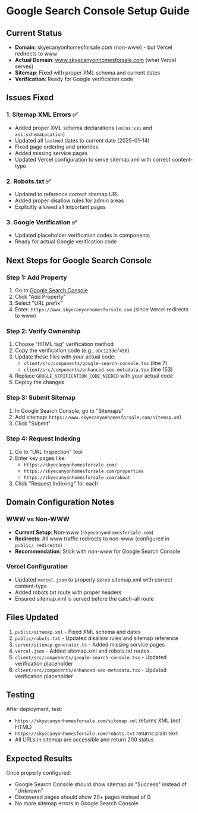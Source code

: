 # Google Search Console Setup Guide

## Current Status
- **Domain**: skyecanyonhomesforsale.com (non-www) - but Vercel redirects to www
- **Actual Domain**: www.skyecanyonhomesforsale.com (what Vercel serves)
- **Sitemap**: Fixed with proper XML schema and current dates
- **Verification**: Ready for Google verification code

## Issues Fixed

### 1. Sitemap XML Errors ✅
- Added proper XML schema declarations (`xmlns:xsi` and `xsi:schemaLocation`)
- Updated all `lastmod` dates to current date (2025-01-14)
- Fixed page ordering and priorities
- Added missing service pages
- Updated Vercel configuration to serve sitemap.xml with correct content-type

### 2. Robots.txt ✅
- Updated to reference correct sitemap URL
- Added proper disallow rules for admin areas
- Explicitly allowed all important pages

### 3. Google Verification ✅
- Updated placeholder verification codes in components
- Ready for actual Google verification code

## Next Steps for Google Search Console

### Step 1: Add Property
1. Go to [Google Search Console](https://search.google.com/search-console)
2. Click "Add Property"
3. Select "URL prefix"
4. Enter: `https://www.skyecanyonhomesforsale.com` (since Vercel redirects to www)

### Step 2: Verify Ownership
1. Choose "HTML tag" verification method
2. Copy the verification code (e.g., `abc123def456`)
3. Update these files with your actual code:
   - `client/src/components/google-search-console.tsx` (line 7)
   - `client/src/components/enhanced-seo-metadata.tsx` (line 153)
4. Replace `GOOGLE_VERIFICATION_CODE_NEEDED` with your actual code
5. Deploy the changes

### Step 3: Submit Sitemap
1. In Google Search Console, go to "Sitemaps"
2. Add sitemap: `https://www.skyecanyonhomesforsale.com/sitemap.xml`
3. Click "Submit"

### Step 4: Request Indexing
1. Go to "URL Inspection" tool
2. Enter key pages like:
   - `https://skyecanyonhomesforsale.com/`
   - `https://skyecanyonhomesforsale.com/properties`
   - `https://skyecanyonhomesforsale.com/about`
3. Click "Request Indexing" for each

## Domain Configuration Notes

### WWW vs Non-WWW
- **Current Setup**: Non-www (`skyecanyonhomesforsale.com`)
- **Redirects**: All www traffic redirects to non-www (configured in `public/_redirects`)
- **Recommendation**: Stick with non-www for Google Search Console

### Vercel Configuration
- Updated `vercel.json` to properly serve sitemap.xml with correct content-type
- Added robots.txt route with proper headers
- Ensured sitemap.xml is served before the catch-all route

## Files Updated

1. `public/sitemap.xml` - Fixed XML schema and dates
2. `public/robots.txt` - Updated disallow rules and sitemap reference
3. `server/sitemap-generator.ts` - Added missing service pages
4. `vercel.json` - Added sitemap.xml and robots.txt routes
5. `client/src/components/google-search-console.tsx` - Updated verification placeholder
6. `client/src/components/enhanced-seo-metadata.tsx` - Updated verification placeholder

## Testing

After deployment, test:
- `https://skyecanyonhomesforsale.com/sitemap.xml` returns XML (not HTML)
- `https://skyecanyonhomesforsale.com/robots.txt` returns plain text
- All URLs in sitemap are accessible and return 200 status

## Expected Results

Once properly configured:
- Google Search Console should show sitemap as "Success" instead of "Unknown"
- Discovered pages should show 20+ pages instead of 0
- No more sitemap errors in Google Search Console
